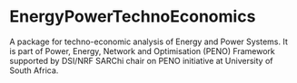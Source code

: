 # EnergyPowerTechnoEconomics
A package for techno-economic analysis of Energy and Power Systems. It is part of Power, Energy, Network and Optimisation (PENO) Framework supported by DSI/NRF SARChi chair on PENO initiative at  University of South Africa.
